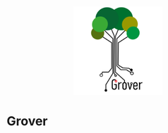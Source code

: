 <p align="center">
    <img
        width="40%"
        style="text-align: center;"
        src=".github/res/img/grover.png" />
</p>

# Grover
